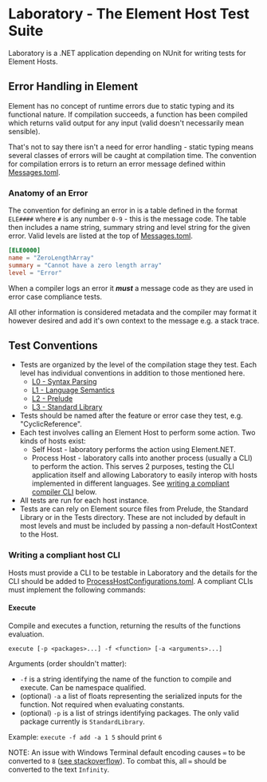 # Laboratory - The Element Host Test Suite
Laboratory is a .NET application depending on NUnit for writing tests for Element Hosts.

## Error Handling in Element

Element has no concept of runtime errors due to static typing and its functional nature.
If compilation succeeds, a function has been compiled which returns valid output for any input (valid doesn't necessarily mean sensible).

That's not to say there isn't a need for error handling - static typing means several classes of errors will be caught at compilation time.
The convention for compilation errors is to return an error message defined within [Messages.toml](../Common/Messages.toml).

### Anatomy of an Error

The convention for defining an error in  is a table defined in the format `ELE####` where `#` is any number `0-9` - this is the message code.
The table then includes a name string, summary string and level string for the given error.
Valid levels are listed at the top of [Messages.toml](../Common/Messages.toml).
```toml
[ELE0000]
name = "ZeroLengthArray"
summary = "Cannot have a zero length array"
level = "Error"
```
When a compiler logs an error it **_must_** a message code as they are used in error case compliance tests.

All other information is considered metadata and the compiler may format it however desired and add it's own context to the message e.g. a stack trace.

## Test Conventions
* Tests are organized by the level of the compilation stage they test. Each level has individual conventions in addition to those mentioned here.
  * [L0 - Syntax Parsing](L0-Syntax-Parsing)
  * [L1 - Language Semantics](L1-Language-Semantics)
  * [L2 - Prelude](L2-Prelude)
  * [L3 - Standard Library](L3-Standard-Library)
* Tests should be named after the feature or error case they test, e.g. "CyclicReference".
* Each test involves calling an Element Host to perform some action. Two kinds of hosts exist:
   * Self Host - laboratory performs the action using Element.NET.
   * Process Host - laboratory calls into another process (usually a CLI) to perform the action.
   This serves 2 purposes, testing the CLI application itself and allowing Laboratory to easily interop with hosts implemented in different languages.
   See [writing a compliant compiler CLI](#writing-a-compliant-compiler-cli) below.
* All tests are run for each host instance.
* Tests are can rely on Element source files from Prelude, the Standard Library or in the Tests directory.
These are not included by default in most levels and must be included by passing a non-default HostContext to the Host.

### Writing a compliant host CLI
Hosts must provide a CLI to be testable in Laboratory and the details for the CLI should be added to [ProcessHostConfigurations.toml](ProcessHostConfigurations.toml).
A compliant CLIs must implement the following commands:

#### Execute
Compile and executes a function, returning the results of the functions evaluation. 

`execute [-p <packages>...] -f <function> [-a <arguments>...]`

Arguments (order shouldn't matter):
* `-f` is a string identifying the name of the function to compile and execute. Can be namespace qualified.
* (optional) `-a` a list of floats representing the serialized inputs for the function. Not required when evaluating constants.
* (optional) `-p` is a list of strings identifying packages. The only valid package currently is `StandardLibrary`.

Example: `execute -f add -a 1 5` should print `6`

NOTE: An issue with Windows Terminal default encoding causes `∞` to be converted to `8` ([see stackoverflow](https://stackoverflow.com/questions/40907417/why-is-infinity-printed-as-8-in-the-windows-10-console)). To combat this, all `∞` should be converted to the text `Infinity`.